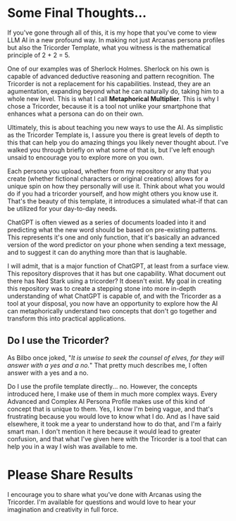 # Some Final Thoughts...

If you've gone through all of this, it is my hope that you've come to view LLM AI in a new profound way. In making not just Arcanas persona profiles but also the Tricorder Template, what you witness is the mathematical principle of 2 + 2 = 5. 

One of our examples was of Sherlock Holmes. Sherlock on his own is capable of advanced deductive reasoning and pattern recognition. The Tricorder is not a replacement for his capabilities. Instead, they are an agumentation, expanding beyond what he can naturally do, taking him to a whole new level. This is what I call **Metaphorical Multiplier**. This is why I chose a Tricorder, because it is a tool not unlike your smartphone that enhances what a persona can do on their own.

Ultimately, this is about teaching you new ways to use the AI. As simplistic as the Tricorder Template is, I assure you there is great levels of depth to this that can help you do amazing things you likely never thought about. I've walked you through briefly on what some of that is, but I've left enough unsaid to encourage you to explore more on you own.

Each persona you upload, whether from my repository or any that you create (whether fictional characters or original creations) allows for a unique spin on how they personally will use it. Think about what you would do if you had a tricorder yourself, and how might others you know use it. That's the beauty of this template, it introduces a simulated what-if that can be utilized for your day-to-day needs. 

ChatGPT is often viewed as a series of documents loaded into it and predicting what the new word should be based on pre-existing patterns. This represents it's one and only function, that it's basically an advanced version of the word predictor on your phone when sending a text message, and to suggest it can do anything more than that is laughable.

I will admit, that is a major function of ChatGPT, at least from a surface view. This repository disproves that it has but one capability. What document out there has Ned Stark using a tricorder? It doesn't exist. My goal in creating this repository was to create a stepping stone into more in-depth understanding of what ChatGPT is capable of, and with the Tricorder as a tool at your disposal, you now have an opportunity to explore how the AI can metaphorically understand two concepts that don't go together and transform this into practical applications. 

## Do I use the Tricorder?

As Bilbo once joked, "*It is unwise to seek the counsel of elves, for they will answer with a yes and a no.*" That pretty much describes me, I often answer with a yes and a no.

Do I use the profile template directly... no. However, the concepts introduced here, I make use of them in much more complex ways. Every Advanced and Complex AI Persona Profile makes use of this kind of concept that is unique to them. Yes, I know I'm being vague, and that's frustrating because you would love to know what I do. And as I have said elsewhere, it took me a year to understand how to do that, and I'm a fairly smart man. I don't mention it here because it would lead to greater confusion, and that what I've given here with the Tricorder is a tool that can help you in a way I wish was available to me. 

# Please Share Results

I encourage you to share what you've done with Arcanas using the Tricorder. I'm available for questions and would love to hear your imagination and creativity in full force.
